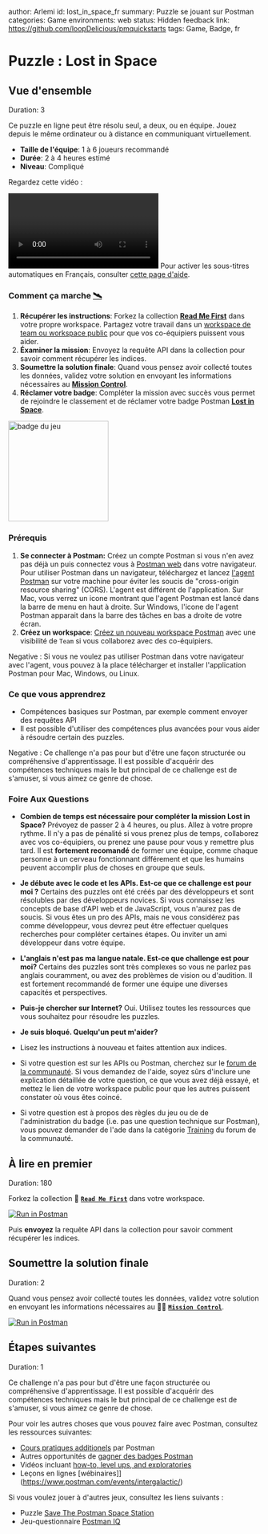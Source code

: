 author: Arlemi
id: lost_in_space_fr
summary: Puzzle se jouant sur Postman
categories: Game
environments: web
status: Hidden 
feedback link: https://github.com/loopDelicious/pmquickstarts
tags: Game, Badge, fr 

# Puzzle : Lost in Space
<!-- ------------------------ -->

## Vue d'ensemble

Duration: 3

Ce puzzle en ligne peut être résolu seul, a deux, ou en équipe. Jouez depuis le même ordinateur ou à distance en communiquant virtuellement.

- **Taille de l'équipe**: 1 à 6 joueurs recommandé
- **Durée**: 2 à 4 heures estimé
- **Niveau**: Compliqué

Regardez cette vidéo :

<video id="izbtF66EO1U"></video>
Pour activer les sous-titres automatiques en Français, consulter [cette page d'aide](https://support.google.com/youtube/answer/6373554?hl=fr).

### Comment ça marche [🛰️](https://4d0c1c01-a3d2-45f5-bf3c-4361da46203f.mock.pstmn.io/hints)

1. **Récupérer les instructions**: Forkez la collection [**Read Me First**](https://www.postman.com/postman/workspace/lost-in-space/collection/1559645-d0f86bd4-ba8d-4876-8161-9b3361de1351) dans votre propre workspace. Partagez votre travail dans un [workspace de team ou workspace public](https://learning.postman.com/docs/collaborating-in-postman/using-workspaces/creating-workspaces/#creating-a-new-workspace) pour que vos co-équipiers puissent vous aider.
2. **Éxaminer la mission**: Envoyez la requête API dans la collection pour savoir comment récupérer les indices.
3. **Soumettre la solution finale**: Quand vous pensez avoir collecté toutes les données, validez votre solution en envoyant les informations nécessaires au [**Mission Control**](https://www.postman.com/postman/workspace/lost-in-space/collection/1559645-4bc6b58a-3462-4e0a-ba10-79bc68761a9b?ctx=documentation).
4. **Réclamer votre badge**: Compléter la mission avec succès vous permet de rejoindre le classement et de réclamer votre badge Postman [**Lost in Space**](https://badgr.com/public/badges/hkQxukdrTd6bEw9RT4MQcQ).

<img src="assets/lost.png" alt="badge du jeu" width="200">

### Prérequis 

1. **Se connecter à Postman:** Créez un compte Postman si vous n'en avez pas déjà un puis connectez vous à [Postman web](https://go.postman.co) dans votre navigateur. Pour utiliser Postman dans un navigateur, téléchargez et lancez [l'agent Postman](https://www.postman.com/downloads/) sur votre machine pour éviter les soucis de "cross-origin resource sharing" (CORS). L'agent est différent de l'application. Sur Mac, vous verrez un icone montrant que l'agent Postman est lancé dans la barre de menu en haut à droite. Sur Windows, l'icone de l'agent Postman apparait dans la barre des tâches en bas a droite de votre écran.
1. **Créez un workspace**: [Créez un nouveau workspace Postman](https://learning.postman.com/docs/collaborating-in-postman/using-workspaces/creating-workspaces/#creating-a-public-workspace) avec une visibilité de `Team` si vous collaborez avec des co-équipiers.

Negative
: Si vous ne voulez pas utiliser Postman dans votre navigateur avec l'agent, vous pouvez à la place télécharger et installer l'application Postman pour Mac, Windows, ou Linux.

### Ce que vous apprendrez

- Compétences basiques sur Postman, par exemple comment envoyer des requêtes API
- Il est possible d'utiliser des compétences plus avancées pour vous aider à résoudre certain des puzzles.

Negative
: Ce challenge n'a pas pour but d'être une façon structurée ou compréhensive d'apprentissage. Il est possible d'acquérir des compétences techniques mais le but principal de ce challenge est de s'amuser, si vous aimez ce genre de chose.

### Foire Aux Questions

- **Combien de temps est nécessaire pour compléter la mission Lost in Space?** Prévoyez de passer 2 à 4 heures, ou plus. Allez à votre propre rythme. Il n'y a pas de pénalité si vous prenez plus de temps, collaborez avec vos co-équipiers, ou prenez une pause pour vous y remettre plus tard. Il est **fortement recomandé** de former une équipe, comme chaque personne à un cerveau fonctionnant différement et que les humains peuvent accomplir plus de choses en groupe que seuls.
- **Je débute avec le code et les APIs. Est-ce que ce challenge est pour moi ?** Certains des puzzles ont été créés par des développeurs et sont résolubles par des développeurs novices. Si vous connaissez les concepts de base d'API web et de JavaScript, vous n'aurez pas de soucis. Si vous êtes un pro des APIs, mais ne vous considérez pas comme développeur, vous devrez peut être effectuer quelques recherches pour compléter certaines étapes. Ou inviter un ami développeur dans votre équipe.
- **L'anglais n'est pas ma langue natale. Est-ce que challenge est pour moi?** Certains des puzzles sont très complexes so vous ne parlez pas anglais couramment, ou avez des problèmes de vision ou d'audition. Il est fortement recommandé de former une équipe une diverses capacités et perspectives.
- **Puis-je chercher sur Internet?** Oui. Utilisez toutes les ressources que vous souhaitez pour résoudre les puzzles.
- **Je suis bloqué. Quelqu'un peut m'aider?**

- Lisez les instructions à nouveau et faites attention aux indices.
- Si votre question est sur les APIs ou Postman, cherchez sur le [forum de la communauté](https://community.postman.com/). Si vous demandez de l'aide, soyez sûrs d'inclure une explication détaillée de votre question, ce que vous avez déjà essayé, et mettez le lien de votre workspace public pour que les autres puissent constater où vous êtes coincé.
- Si votre question est à propos des règles du jeu ou de de l'administration du badge (i.e. pas une question technique sur Postman), vous pouvez demander de l'ade dans la catégorie [Training](https://community.postman.com/c/training/38) du forum de la communauté.

<!-- ------------------------ -->

## À lire en premier

Duration: 180 

Forkez la collection 📓 [**`Read Me First`**](https://www.postman.com/postman/workspace/lost-in-space/collection/1559645-d0f86bd4-ba8d-4876-8161-9b3361de1351) dans votre workspace.

[![Run in Postman](assets/button.svg)](https://god.gw.postman.com/run-collection/1559645-d0f86bd4-ba8d-4876-8161-9b3361de1351?action=collection%2Ffork&collection-url=entityId%3D1559645-d0f86bd4-ba8d-4876-8161-9b3361de1351%26entityType%3Dcollection%26workspaceId%3Dbe17b38e-55a7-40d6-931a-6c394d6f5dec)

Puis **envoyez** la requête API dans la collection pour savoir comment récupérer les indices.

<!-- ------------------------ -->

## Soumettre la solution finale

Duration: 2 

Quand vous pensez avoir collecté toutes les données, validez votre solution en envoyant les informations nécessaires au 👩‍🚀 [**`Mission Control`**](https://www.postman.com/postman/workspace/lost-in-space/collection/1559645-4bc6b58a-3462-4e0a-ba10-79bc68761a9b?ctx=documentation).

[![Run in Postman](assets/button.svg)](https://god.gw.postman.com/run-collection/1559645-4bc6b58a-3462-4e0a-ba10-79bc68761a9b?action=collection%2Ffork&collection-url=entityId%3D1559645-4bc6b58a-3462-4e0a-ba10-79bc68761a9b%26entityType%3Dcollection%26workspaceId%3Dbe17b38e-55a7-40d6-931a-6c394d6f5dec)

<!-- ------------------------ -->

## Étapes suivantes

Duration: 1 

Ce challenge n'a pas pour but d'être une façon structurée ou compréhensive d'apprentissage. Il est possible d'acquérir des compétences techniques mais le but principal de ce challenge est de s'amuser, si vous aimez ce genre de chose.

Pour voir les autres choses que vous pouvez faire avec Postman, consultez les ressources suivantes:

- [Cours pratiques additionels]() par Postman
- Autres opportunités de [gagner des badges Postman](https://badgr.com/public/issuers/BC0x4AQaQPC7lFilsBP_tQ/badges)
- Vidéos incluant [how-to, level ups, and exploratories](https://www.youtube.com/@postman)
- Leçons en lignes [wébinaires]](https://www.postman.com/events/intergalactic/)

Si vous voulez jouer à d'autres jeux, consultez les liens suivants :

- Puzzle [Save The Postman Space Station](https://www.postman.com/galaxy-quest-996184/workspace/affb729a-14e7-46e1-a238-bcfe9d615b28/overview)
- Jeu-questionnaire [Postman IQ](https://www.postman.com/postman/workspace/postman-games/collection/13059338-c3e32cda-40a2-4ea3-a521-3109c720af80)
